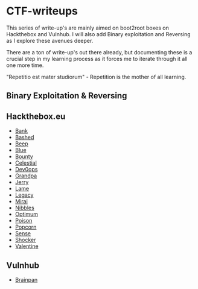# CTF-writeups

This series of write-up's are mainly aimed on boot2root boxes on Hackthebox and Vulnhub. I will also add Binary exploitation and Reversing as I explore these avenues deeper.

There are a ton of write-up's out there already, but documenting these is a crucial step in my learning process as it forces me to iterate through it all one more time. 

"Repetitio est mater studiorum" - Repetition is the mother of all learning.

## Binary Exploitation & Reversing

## Hackthebox.eu

+ [Bank](https://github.com/Bengman/CTF-writeups/blob/master/Hackthebox/bank.md)
+ [Bashed](https://github.com/Bengman/CTF-writeups/blob/master/Hackthebox/bashed.md)
+ [Beep](https://github.com/Bengman/CTF-writeups/blob/master/Hackthebox/beep.md)
+ [Blue](https://github.com/Bengman/CTF-writeups/blob/master/Hackthebox/blue.md)
+ [Bounty](https://github.com/Bengman/CTF-writeups/blob/master/Hackthebox/bounty.md)
+ [Celestial](https://github.com/Bengman/CTF-writeups/blob/master/Hackthebox/celestial.md)
+ [Dev0ops](https://github.com/Bengman/CTF-writeups/blob/master/Hackthebox/dev0ops.md)
+ [Grandpa](https://github.com/Bengman/CTF-writeups/blob/master/Hackthebox/grandpa.md)
+ [Jerry](https://github.com/Bengman/CTF-writeups/blob/master/Hackthebox/jerry.md)
+ [Lame](https://github.com/Bengman/CTF-writeups/blob/master/Hackthebox/lame.md)
+ [Legacy](https://github.com/Bengman/CTF-writeups/blob/master/Hackthebox/legacy.md)
+ [Mirai](https://github.com/Bengman/CTF-writeups/blob/master/Hackthebox/mirai.md)
+ [Nibbles](https://github.com/Bengman/CTF-writeups/blob/master/Hackthebox/nibbles.md)
+ [Optimum](https://github.com/Bengman/CTF-writeups/blob/master/Hackthebox/optimum.md)
+ [Poison](https://github.com/Bengman/CTF-writeups/blob/master/Hackthebox/poison.md)
+ [Popcorn](https://github.com/Bengman/CTF-writeups/blob/master/Hackthebox/popcorn.md)
+ [Sense](https://github.com/Bengman/CTF-writeups/blob/master/Hackthebox/sense.md)
+ [Shocker](https://github.com/Bengman/CTF-writeups/blob/master/Hackthebox/shocker.md)
+ [Valentine](https://github.com/Bengman/CTF-writeups/blob/master/Hackthebox/valentine.md)

## Vulnhub

+ [Brainpan](https://github.com/Bengman/CTF-writeups/blob/master/Vulnhub/brainpan_bof_exploit.py)
